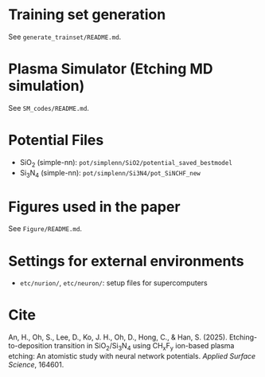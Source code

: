 # Training set generation
See `generate_trainset/README.md`.

# Plasma Simulator (Etching MD simulation)
See `SM_codes/README.md`.

# Potential Files
- SiO<sub>2</sub> (simple-nn): `pot/simplenn/SiO2/potential_saved_bestmodel`
- Si<sub>3</sub>N<sub>4</sub> (simple-nn): `pot/simplenn/Si3N4/pot_SiNCHF_new`

# Figures used in the paper
See `Figure/README.md`.

# Settings for external environments
- `etc/nurion/`, `etc/neuron/`: setup files for supercomputers

# Cite
An, H., Oh, S., Lee, D., Ko, J. H., Oh, D., Hong, C., & Han, S. (2025). Etching-to-deposition transition in SiO<sub>2</sub>/Si<sub>3</sub>N<sub>4</sub> using CH<sub>x</sub>F<sub>y</sub> ion-based plasma etching: An atomistic study with neural network potentials. *Applied Surface Science*, 164601.
